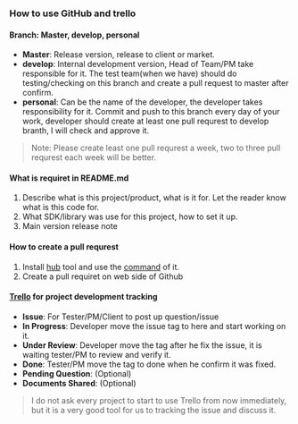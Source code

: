 ### How to use GitHub and trello 

#### Branch: Master, develop, personal

- **Master**: Release version, release to client or market.
- **develop**: Internal development version, Head of Team/PM take responsible for it. The test team(when we have) should do testing/checking on this branch and create a pull request to master after confirm.
- **personal**: Can be the name of the developer, the developer takes responsibility for it. Commit and push to this branch every day of your work, developer should create at least one pull requrest to develop branth, I will check and approve it.

>Note: Please create least one pull requrest a week, two to three pull requrest each week will be better.

#### What is requiret in README.md
1. Describe what is this project/product, what is it for. Let the reader know what is this code for.
2. What SDK/library was use for this project, how to set it up.
3. Main version release note

#### How to create a pull requrest
1. Install [hub](https://hub.github.com/) tool  and use the [command](https://hub.github.com/hub-pull-request.1.html?tdsourcetag=s_pctim_aiomsg) of it.
2. Create a pull requiret on web side of Github

#### [Trello](https://trello.com/) for project development tracking 

 - **Issue**:  For Tester/PM/Client to post up question/issue 
 - **In Progress**: Developer move the issue tag to here and start working on it.
 - **Under Review**: Developer move the tag after he fix the issue, it is waiting tester/PM to review and verify it.
 - **Done**: Tester/PM move the tag to done when he confirm it was fixed.
 - **Pending Question**: (Optional) 
 - **Documents Shared**: (Optional)
>I do not ask every project to start to use Trello from now immediately, but it is a very good tool for us to tracking the issue and discuss it.
